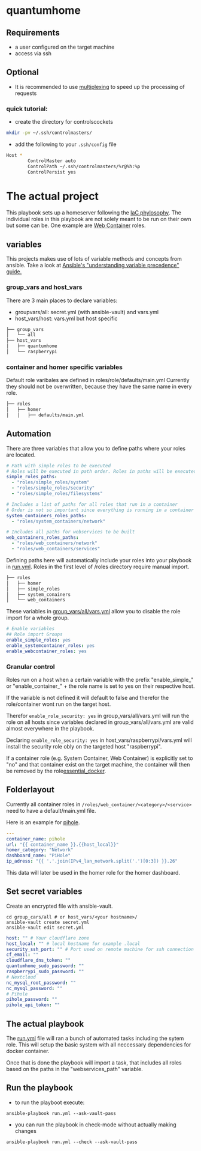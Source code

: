 # quantumhome

## Requirements

- a user configured on the target machine 
- access via ssh

## Optional

- It is recommended to use [multiplexing](https://en.wikibooks.org/wiki/OpenSSH/Cookbook/Multiplexing) to speed up the processing of requests

### quick tutorial:
- create the directory for controlscockets
```bash
mkdir -pv ~/.ssh/controlmasters/
```

- add the following to your `.ssh/config` file
```bash
Host *
        ControlMaster auto
        ControlPath ~/.ssh/controlmasters/%r@%h:%p
        ControlPersist yes
```
# The actual project
This playbook sets up a homeserver following the [IaC phylosophy](https://en.wikipedia.org/wiki/Infrastructure_as_code). The individual roles in this playbook are not solely meant to be run on their own but some can be. One example are [Web Container](https://github.com/quantumfate/quantumhome/tree/main/roles/web_containers) roles.

## variables

This projects makes use of lots of variable methods and concepts from ansible.
Take a look at [Ansible's "understanding variable precedence" guide.](https://docs.ansible.com/ansible/latest/user_guide/playbooks_variables.html#understanding-variable-precedence)

### group_vars and host_vars
There are 3 main places to declare variables: 
- groupvars/all: secret.yml (with ansible-vault) and vars.yml
- host_vars/host: vars.yml but host specific
```bash
├── group_vars
│   └── all
├── host_vars
│   ├── quantumhome
│   └── raspberrypi
```
### container and homer specific variables

Default role varibales are defined in roles/role/defaults/main.yml
Currently they should not be overwritten, because they have the same name in every role.
```bash
├── roles
│   ├── homer
│   │   ├── defaults/main.yml
```

## Automation

There are three variables that allow you to define paths where your roles are located.

```yaml
# Path with simple roles to be executed
# Roles will be executed in path order. Roles in paths will be executed in alphabetical order.
simple_roles_paths:
  - "roles/simple_roles/system"
  - "roles/simple_roles/security"
  - "roles/simple_roles/filesystems"

# Includes a list of paths for all roles that run in a container
# Order is not so important since everything is running in a container
system_containers_roles_paths:
  - "roles/system_containers/network"

# Includes all paths for webservices to be built
web_containers_roles_paths:
  - "roles/web_containers/network"
  - "roles/web_containers/services"
```

Defining paths here will automatically include your roles into your playbook in [run.yml](run.yml). Roles in the first level of /roles directory require manual import.

```bash
├── roles
│   ├── homer
│   ├── simple_roles
│   ├── system_conainers
│   └── web_containers
```

These variables in [group_vars/all/vars.yml](https://github.com/quantumfate/quantumhome/blob/main/group_vars/all/vars.yml) allow you to disable the role import for a whole group.

```yaml
# Enable variables
## Role import Groups
enable_simple_roles: yes
enable_systemcontainer_roles: yes
enable_webcontainer_roles: yes
```

### Granular control

Roles run on a host when a certain variable with the prefix "enable_simple_" or "enable_container_" + the role name is set to yes on their respective host.

If the variable is not defined it will default to false and therefor the role/container wont run on the target host.

Therefor `enable_role_security: yes` in group_vars/all/vars.yml will run the role on all hosts since variables declared in group_vars/all/vars.yml are valid almost everywhere in the playbook.

Declaring `enable_role_security: yes` in host_vars/raspberrypi/vars.yml will install the security role obly on the targeted host "raspberrypi".

If a container role (e.g. System Container, Web Container) is explicitly set to "no" and that container exist on the target machine, the container will then be removed by the role[essential_docker](https://github.com/quantumfate/quantumhome/blob/main/roles/simple_roles/system/essential_docker/tasks/main.yml).

## Folderlayout

Currently all container roles in `/roles/web_container/<category>/<service>` need to have a default/main.yml file. 

Here is an example for [pihole](https://github.com/quantumfate/quantumhome/tree/main/roles/web_containers/network/pihole).

```yaml
---
container_name: pihole
url: "{{ container_name }}.{{host_local}}"
homer_category: "Network"
dashboard_name: "PiHole"
ip_adress: "{{ '.'.join(IPv4_lan_network.split('.')[0:3]) }}.26"
```

This data will later be used in the homer role for the homer dashboard.

## Set secret variables

Create an encrypted file with ansible-vault.

```
cd group_cars/all # or host_vars/<your hostname>/
ansible-vault create secret.yml
ansible-vault edit secret.yml
```

```yml
host: "" # Your cloudflare zone
host_local: "" # local hostname for example .local
security_ssh_port: "" # Port used on remote machine for ssh connection
cf_email: ""
cloudflare_dns_token: ""
quantumhome_sudo_password: ""
raspberrypi_sudo_password: ""
# Nextcloud
nc_mysql_root_password: ""
nc_mysql_password: ""
# Pihole
pihole_password: ""
pihole_api_token: ""
```

## The actual playbook

The [run.yml](run.yml) file will ran a bunch of automated tasks including the sytem role. This will setup the basic system with all neccessary dependencies for docker container.

Once that is done the playbook will import a task, that includes all roles based on the paths in the "webservices_path" variable.

## Run the playbook
- to run the playboot execute: 
```
ansible-playbook run.yml --ask-vault-pass
```
- you can run the playbook in check-mode without actually making changes
```
ansible-playbook run.yml --check --ask-vault-pass
```
